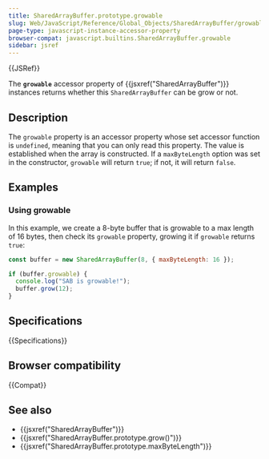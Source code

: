 ```yaml
---
title: SharedArrayBuffer.prototype.growable
slug: Web/JavaScript/Reference/Global_Objects/SharedArrayBuffer/growable
page-type: javascript-instance-accessor-property
browser-compat: javascript.builtins.SharedArrayBuffer.growable
sidebar: jsref
---
```


{{JSRef}}

The **`growable`** accessor property of {{jsxref("SharedArrayBuffer")}} instances returns whether this `SharedArrayBuffer` can be grow or not.

## Description

The `growable` property is an accessor property whose set accessor function is `undefined`, meaning that you can only read this property. The value is established when the array is constructed. If a `maxByteLength` option was set in the constructor, `growable` will return `true`; if not, it will return `false`.

## Examples

### Using growable

In this example, we create a 8-byte buffer that is growable to a max length of 16 bytes, then check its `growable` property, growing it if `growable` returns `true`:

```js
const buffer = new SharedArrayBuffer(8, { maxByteLength: 16 });

if (buffer.growable) {
  console.log("SAB is growable!");
  buffer.grow(12);
}
```

## Specifications

{{Specifications}}

## Browser compatibility

{{Compat}}

## See also

- {{jsxref("SharedArrayBuffer")}}
- {{jsxref("SharedArrayBuffer.prototype.grow()")}}
- {{jsxref("SharedArrayBuffer.prototype.maxByteLength")}}

